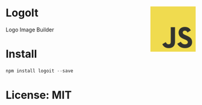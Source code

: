 # LogoIt <img src="https://raw.githubusercontent.com/voodootikigod/logo.js/master/js.png" align="right" height="120">

Logo Image Builder

# Install

```js
npm install logoit --save
```

# License: MIT

